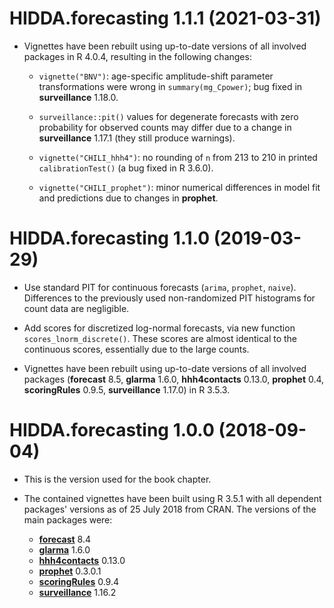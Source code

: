 # HIDDA.forecasting 1.1.1 (2021-03-31)

* Vignettes have been rebuilt using up-to-date versions of all involved
  packages in R 4.0.4, resulting in the following changes:

  - `vignette("BNV")`: age-specific amplitude-shift parameter
     transformations were wrong in `summary(mg_Cpower)`;
     bug fixed in **surveillance** 1.18.0.

  - `surveillance::pit()` values for degenerate forecasts with zero
    probability for observed counts may differ due to a change in
    **surveillance** 1.17.1 (they still produce warnings).

  - `vignette("CHILI_hhh4")`: no rounding of `n` from 213 to 210 in
    printed `calibrationTest()` (a bug fixed in R 3.6.0).

  - `vignette("CHILI_prophet")`: minor numerical differences in model fit
    and predictions due to changes in **prophet**.


# HIDDA.forecasting 1.1.0 (2019-03-29)

* Use standard PIT for continuous forecasts (`arima`, `prophet`, `naive`).
  Differences to the previously used non-randomized PIT histograms for
  count data are negligible.

* Add scores for discretized log-normal forecasts, via new function
  `scores_lnorm_discrete()`. These scores are almost identical to the
  continuous scores, essentially due to the large counts.

* Vignettes have been rebuilt using up-to-date versions of all involved
  packages (**forecast** 8.5, **glarma** 1.6.0, **hhh4contacts** 0.13.0,
  **prophet** 0.4, **scoringRules** 0.9.5, **surveillance** 1.17.0)
  in R 3.5.3.


# HIDDA.forecasting 1.0.0 (2018-09-04)

* This is the version used for the book chapter.

* The contained vignettes have been built using R 3.5.1 with all dependent
  packages' versions as of 25 July 2018 from CRAN. The versions of the
  main packages were:

    * [**forecast**](https://CRAN.R-project.org/package=forecast) 8.4
    * [**glarma**](https://CRAN.R-project.org/package=glarma) 1.6.0
    * [**hhh4contacts**](https://CRAN.R-project.org/package=hhh4contacts) 0.13.0
    * [**prophet**](https://CRAN.R-project.org/package=prophet) 0.3.0.1
    * [**scoringRules**](https://CRAN.R-project.org/package=scoringRules) 0.9.4
    * [**surveillance**](https://CRAN.R-project.org/package=surveillance) 1.16.2
